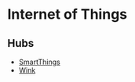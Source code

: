 # Internet of Things

## Hubs

* [SmartThings](https://www.smartthings.com)
* [Wink](https://www.wink.com)
